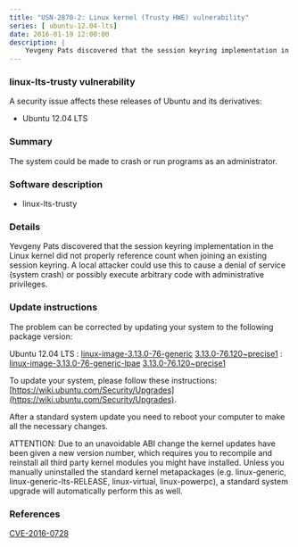 ```yaml
---
title: "USN-2870-2: Linux kernel (Trusty HWE) vulnerability"
series: [ ubuntu-12.04-lts]
date: 2016-01-19 12:00:00
description: |
    Yevgeny Pats discovered that the session keyring implementation in the Linux kernel did not properly reference count when joining an existing session keyring. A local attacker could use this to cause a denial of service (system crash) or possibly execute arbitrary code with administrative privileges. 
--- 
```

 
 


### linux-lts-trusty vulnerability

A security issue affects these releases of Ubuntu and its derivatives:

* Ubuntu 12.04 LTS

### Summary

The system could be made to crash or run programs as an administrator. 

### Software description

* linux-lts-trusty 

### Details

Yevgeny Pats discovered that the session keyring implementation in the Linux kernel did not properly reference count when joining an existing session keyring. A local attacker could use this to cause a denial of service (system crash) or possibly execute arbitrary code with administrative privileges. 

### Update instructions

The problem can be corrected by updating your system to the following package version:

Ubuntu 12.04 LTS
 : [linux-image-3.13.0-76-generic](https://launchpad.net/ubuntu/+source/linux-lts-trusty) <span> [3.13.0-76.120~precise1](https://launchpad.net/ubuntu/+source/linux-lts-trusty/3.13.0-76.120~precise1) </span> 
 : [linux-image-3.13.0-76-generic-lpae](https://launchpad.net/ubuntu/+source/linux-lts-trusty) <span> [3.13.0-76.120~precise1](https://launchpad.net/ubuntu/+source/linux-lts-trusty/3.13.0-76.120~precise1) </span> 

To update your system, please follow these instructions: [https://wiki.ubuntu.com/Security/Upgrades](https://wiki.ubuntu.com/Security/Upgrades).

After a standard system update you need to reboot your computer to make all the necessary changes.

ATTENTION: Due to an unavoidable ABI change the kernel updates have been given a new version number, which requires you to recompile and reinstall all third party kernel modules you might have installed. Unless you manually uninstalled the standard kernel metapackages (e.g. linux-generic, linux-generic-lts-RELEASE, linux-virtual, linux-powerpc), a standard system upgrade will automatically perform this as well. 

### References

 
 [CVE-2016-0728](http://people.ubuntu.com/~ubuntu-security/cve/CVE-2016-0728)
 

